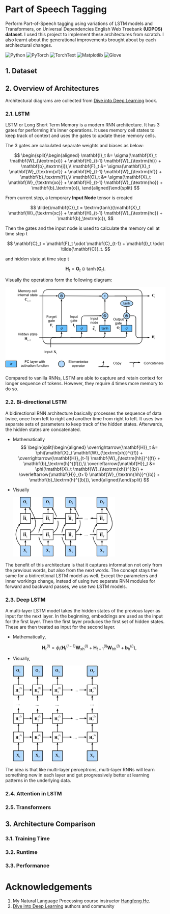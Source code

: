 # Part of Speech Tagging
Perform Part-of-Speech tagging using variations of LSTM models and Transformers, on Universal Dependencies English Web Treebank **(UDPOS) dataset**. I used this project to implement these architectures from scratch. I also learnt about the generational improvements brought about by each architectural changes.

![Python](https://img.shields.io/badge/Python-20232A?style=for-the-badge&logo=python)
![PyTorch](https://img.shields.io/badge/PyTorch-20232A?style=for-the-badge&logo=pytorch)
![TorchText](https://img.shields.io/badge/TorchText-20232A?style=for-the-badge&logo=pytorch)
![Matplotlib](https://img.shields.io/badge/matplotlib-20232A?style=for-the-badge&logo=matplotlib)
![Glove](https://img.shields.io/badge/glove-20232A?style=for-the-badge&logo=glove)

## 1. Dataset

## 2. Overview of Architectures

Architectural diagrams are collected from [Dive into Deep Learning](https://d2l.ai/) book.

### 2.1. LSTM

LSTM or Long Short Term Memory is a modern RNN architecture. It has 3 gates for performing it's inner operations. It uses memory cell states to keep track of context and uses the gates to update these memory cells. 

The 3 gates are calculated separate weights and biases as below:

$$
\begin{split}\begin{aligned}
\mathbf{I}_t &= \sigma(\mathbf{X}_t \mathbf{W}_{\textrm{xi}} + \mathbf{H}_{t-1} \mathbf{W}_{\textrm{hi}} + \mathbf{b}_\textrm{i}),\\
\mathbf{F}_t &= \sigma(\mathbf{X}_t \mathbf{W}_{\textrm{xf}} + \mathbf{H}_{t-1} \mathbf{W}_{\textrm{hf}} + \mathbf{b}_\textrm{f}),\\
\mathbf{O}_t &= \sigma(\mathbf{X}_t \mathbf{W}_{\textrm{xo}} + \mathbf{H}_{t-1} \mathbf{W}_{\textrm{ho}} + \mathbf{b}_\textrm{o}),
\end{aligned}\end{split}
$$

From current step, a temporary **Input Node** tensor is created 

$$
\tilde{\mathbf{C}}_t = \textrm{tanh}(\mathbf{X}_t \mathbf{W}_{\textrm{xc}} + \mathbf{H}_{t-1} \mathbf{W}_{\textrm{hc}} + \mathbf{b}_\textrm{c}),
$$

Then the gates and the input node is used to calculate the memory cell at time step t

$$
\mathbf{C}_t = \mathbf{F}_t \odot \mathbf{C}_{t-1} + \mathbf{I}_t \odot \tilde{\mathbf{C}}_t.
$$

and hidden state at time step t

$$
\mathbf{H}_t = \mathbf{O}_t \odot \tanh(\mathbf{C}_t).
$$

Visually the operations form the following diagram:

![LSTM Diagram](images/lstm_diagram.png)

Compared to vanilla RNNs, LSTM are able to capture and retain context for longer sequence of tokens. However, they require 4 times more memory to do so. 

### 2.2. Bi-directional LSTM

A bidirectional RNN architecture basically processes the sequence of data twice, once from left to right and another time from right to left. It uses two separate sets of parameters to keep track of the hidden states. Afterwards, the hidden states are concatenated. 

* Mathematically
    $$
    \begin{split}\begin{aligned}
    \overrightarrow{\mathbf{H}}_t &= \phi(\mathbf{X}_t \mathbf{W}_{\textrm{xh}}^{(f)} + \overrightarrow{\mathbf{H}}_{t-1} \mathbf{W}_{\textrm{hh}}^{(f)}  + \mathbf{b}_\textrm{h}^{(f)}),\\
    \overleftarrow{\mathbf{H}}_t &= \phi(\mathbf{X}_t \mathbf{W}_{\textrm{xh}}^{(b)} + \overleftarrow{\mathbf{H}}_{t+1} \mathbf{W}_{\textrm{hh}}^{(b)}  + \mathbf{b}_\textrm{h}^{(b)}),
    \end{aligned}\end{split}
    $$

* Visually
    
    ![Bi-directional RNN](images\bidirectional_diagram.png)

The benefit of this architecture is that it captures information not only from the previous words, but also from the next words. The concept stays the same for a bidirectional LSTM model as well. Except the parameters and inner workings change, instead of using two separate RNN modules for forward and backward passes, we use two LSTM models.

### 2.3. Deep LSTM

A multi-layer LSTM model takes the hidden states of the previous layer as input for the next layer. In the beginning, embeddings are used as the input for the first layer. Then the first layer produces the first set of hidden states. These are then treated as input for the second layer. 

* Mathematically,

    $$
    \mathbf{H}_t^{(l)} = \phi_l(\mathbf{H}_t^{(l-1)} \mathbf{W}_{\textrm{xh}}^{(l)} + \mathbf{H}_{t-1}^{(l)} \mathbf{W}_{\textrm{hh}}^{(l)}  + \mathbf{b}_\textrm{h}^{(l)}),
    $$

* Visually,

    ![Deep LSTM](images\deep_rnn_diagram.png)

The idea is that like multi-layer perceptrons, multi-layer RNNs will learn something new in each layer and get progressively better at learning patterns in the underlying data.

### 2.4. Attention in LSTM

### 2.5. Transformers

## 3. Architecture Comparison

### 3.1. Training Time

### 3.2. Runtime

### 3.3. Performance


# Acknowledgements
1. My Natural Language Processing course instructor [Hangfeng He](https://hornhehhf.github.io/).
2. [Dive into Deep Learning](https://d2l.ai/) authors and community